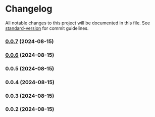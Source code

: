 # Changelog

All notable changes to this project will be documented in this file. See [standard-version](https://github.com/conventional-changelog/standard-version) for commit guidelines.

### [0.0.7](https://github.com/joservrmdz/bootcamp/compare/v0.0.6...v0.0.7) (2024-08-15)

### [0.0.6](https://github.com/joservrmdz/bootcamp/compare/v0.0.5...v0.0.6) (2024-08-15)

### 0.0.5 (2024-08-15)

### 0.0.4 (2024-08-15)

### 0.0.3 (2024-08-15)

### 0.0.2 (2024-08-15)
